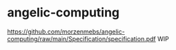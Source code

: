 # angelic-computing
https://github.com/morzenmebs/angelic-computing/raw/main/Specification/specification.pdf
WIP
